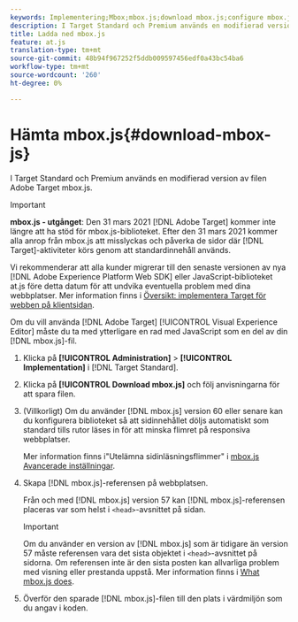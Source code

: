 ```yaml
---
keywords: Implementering;Mbox;mbox.js;download mbox.js;configure mbox.js
description: I Target Standard och Premium används en modifierad version av filen Adobe Target mbox.js.
title: Ladda ned mbox.js
feature: at.js
translation-type: tm+mt
source-git-commit: 48b94f967252f5ddb009597456edf0a43bc54ba6
workflow-type: tm+mt
source-wordcount: '260'
ht-degree: 0%

---
```



# Hämta mbox.js{#download-mbox-js}

I Target Standard och Premium används en modifierad version av filen Adobe Target mbox.js.

>[!IMPORTANT]
>
>**mbox.js - utgånget**: Den 31 mars 2021  [!DNL Adobe Target] kommer inte längre att ha stöd för mbox.js-biblioteket. Efter den 31 mars 2021 kommer alla anrop från mbox.js att misslyckas och påverka de sidor där [!DNL Target]-aktiviteter körs genom att standardinnehåll används.
>
>Vi rekommenderar att alla kunder migrerar till den senaste versionen av nya [!DNL Adobe Experience Platform Web SDK] eller JavaScript-biblioteket at.js före detta datum för att undvika eventuella problem med dina webbplatser. Mer information finns i [Översikt: implementera Target för webben på klientsidan](/help/c-implementing-target/c-implementing-target-for-client-side-web/implement-target-for-client-side-web.md).

Om du vill använda [!DNL Adobe Target] [!UICONTROL Visual Experience Editor] måste du ta med ytterligare en rad med JavaScript som en del av din [!DNL mbox.js]-fil.

1. Klicka på **[!UICONTROL Administration]** > **[!UICONTROL Implementation]** i [!DNL Target Standard].
1. Klicka på **[!UICONTROL Download mbox.js]** och följ anvisningarna för att spara filen.
1. (Villkorligt) Om du använder [!DNL mbox.js] version 60 eller senare kan du konfigurera biblioteket så att sidinnehållet döljs automatiskt som standard tills rutor läses in för att minska flimret på responsiva webbplatser.

   Mer information finns i&quot;Utelämna sidinläsningsflimmer&quot; i [mbox.js Avancerade inställningar](/help/c-implementing-target/c-implementing-target-for-client-side-web/t-mbox-download/advanced-mboxjs-settings.md#reference_A9C8DAC6DF7743EDBCF1D71F8F20843C).

1. Skapa [!DNL mbox.js]-referensen på webbplatsen.

   Från och med [!DNL mbox.js] version 57 kan [!DNL mbox.js]-referensen placeras var som helst i `<head>`-avsnittet på sidan.

   >[!IMPORTANT]
   >
   >Om du använder en version av [!DNL mbox.js] som är tidigare än version 57 måste referensen vara det sista objektet i `<head>`-avsnittet på sidorna. Om referensen inte är den sista posten kan allvarliga problem med visning eller prestanda uppstå. Mer information finns i [What mbox.js does](/help/c-implementing-target/c-implementing-target-for-client-side-web/t-mbox-download/mbox-technical.md).

1. Överför den sparade [!DNL mbox.js]-filen till den plats i värdmiljön som du angav i koden.
